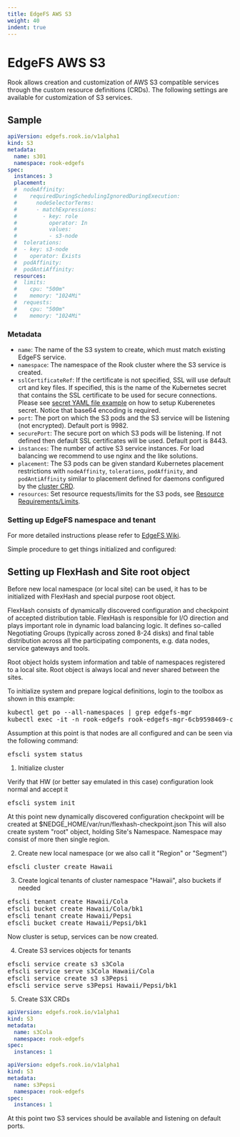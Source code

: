 ```yaml
---
title: EdgeFS AWS S3
weight: 40
indent: true
---
```


# EdgeFS AWS S3

Rook allows creation and customization of AWS S3 compatible services through the custom resource definitions (CRDs).
The following settings are available for customization of S3 services.

## Sample

```yaml
apiVersion: edgefs.rook.io/v1alpha1
kind: S3
metadata:
  name: s301
  namespace: rook-edgefs
spec:
  instances: 3
  placement:
  #  nodeAffinity:
  #    requiredDuringSchedulingIgnoredDuringExecution:
  #      nodeSelectorTerms:
  #      - matchExpressions:
  #        - key: role
  #          operator: In
  #          values:
  #          - s3-node
  #  tolerations:
  #  - key: s3-node
  #    operator: Exists
  #  podAffinity:
  #  podAntiAffinity:
  resources:
  #  limits:
  #    cpu: "500m"
  #    memory: "1024Mi"
  #  requests:
  #    cpu: "500m"
  #    memory: "1024Mi"
```

### Metadata

- `name`: The name of the S3 system to create, which must match existing EdgeFS service.
- `namespace`: The namespace of the Rook cluster where the S3 service is created.
- `sslCertificateRef`: If the certificate is not specified, SSL will use default crt and key files. If specified, this is the name of the Kubernetes secret that contains the SSL certificate to be used for secure connections. Please see [secret YAML file example](/cluster/examples/kubernetes/edgefs/sslKeyCertificate.yaml) on how to setup Kuberenetes secret. Notice that base64 encoding is required.
- `port`: The port on which the S3 pods and the S3 service will be listening (not encrypted). Default port is 9982.
- `securePort`: The secure port on which S3 pods will be listening. If not defined then default SSL certificates will be used. Default port is 8443.
- `instances`: The number of active S3 service instances. For load balancing we recommend to use nginx and the like solutions.
- `placement`: The S3 pods can be given standard Kubernetes placement restrictions with `nodeAffinity`, `tolerations`, `podAffinity`, and `podAntiAffinity` similar to placement defined for daemons configured by the [cluster CRD](/cluster/examples/kubernetes/edgefs/cluster.yaml).
- `resources`: Set resource requests/limits for the S3 pods, see [Resource Requirements/Limits](edgefs-cluster-crd.md#resource-requirementslimits).

### Setting up EdgeFS namespace and tenant

For more detailed instructions please refer to [EdgeFS Wiki](https://github.com/Nexenta/edgefs/wiki).

Simple procedure to get things initialized and configured:

## Setting up FlexHash and Site root object

Before new local namespace (or local site) can be used, it has to be initialized with FlexHash and special purpose root object.

FlexHash consists of dynamically discovered configuration and checkpoint of accepted distribution table. FlexHash is responsible for I/O direction and plays important role in dynamic load balancing logic. It defines so-called Negotiating Groups (typically across zoned 8-24 disks) and final table distribution across all the participating components, e.g. data nodes, service gateways and tools.

Root object holds system information and table of namespaces registered to a local site. Root object is always local and never shared between the sites.

To initialize system and prepare logical definitions, login to the toolbox as shown in this example:

<pre>
kubectl get po --all-namespaces | grep edgefs-mgr
kubectl exec -it -n rook-edgefs rook-edgefs-mgr-6cb9598469-czr7p -- env COLUMNS=$COLUMNS LINES=$LINES TERM=linux toolbox
</pre>

Assumption at this point is that nodes are all configured and can be seen via the following command:

<pre>
efscli system status
</pre>

1. Initialize cluster

Verify that HW (or better say emulated in this case) configuration look normal and accept it

<pre>
efscli system init
</pre>

At this point new dynamically discovered configuration checkpoint will be created at $NEDGE_HOME/var/run/flexhash-checkpoint.json
This will also create system "root" object, holding Site's Namespace. Namespace may consist of more then single region.

2. Create new local namespace (or we also call it "Region" or "Segment")

<pre>
efscli cluster create Hawaii
</pre>

3. Create logical tenants of cluster namespace "Hawaii", also buckets if needed

<pre>
efscli tenant create Hawaii/Cola
efscli bucket create Hawaii/Cola/bk1
efscli tenant create Hawaii/Pepsi
efscli bucket create Hawaii/Pepsi/bk1
</pre>

Now cluster is setup, services can be now created.

4. Create S3 services objects for tenants

<pre>
efscli service create s3 s3Cola
efscli service serve s3Cola Hawaii/Cola
efscli service create s3 s3Pepsi
efscli service serve s3Pepsi Hawaii/Pepsi/bk1
</pre>

5. Create S3X CRDs

```yaml
apiVersion: edgefs.rook.io/v1alpha1
kind: S3
metadata:
  name: s3Cola
  namespace: rook-edgefs
spec:
  instances: 1
```

```yaml
apiVersion: edgefs.rook.io/v1alpha1
kind: S3
metadata:
  name: s3Pepsi
  namespace: rook-edgefs
spec:
  instances: 1
```

At this point two S3 services should be available and listening on default ports.
